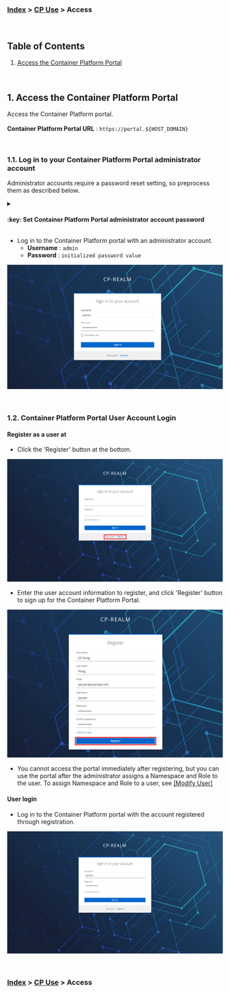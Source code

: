 ### [Index](https://github.com/K-PaaS/cp-guide-eng/blob/master/README.md) > [CP Use](/use-guide/README.md) > Access

<br>

## Table of Contents
1. [Access the Container Platform Portal](#1)  

<br>

## <div id='1'>1. Access the Container Platform Portal
Access the Container Platform portal.<br><br>
**Container Platform Portal URL** : `https://portal.${HOST_DOMAIN}`

<br>

### <div id='1-1'/>1.1. Log in to your Container Platform Portal administrator account
Administrator accounts require a password reset setting, so preprocess them as described below.
<details>
<summary><h4> :key: Set Container Platform Portal administrator account password </h4></summary>

<h1></h1>  

### 1. Get Keycloak Admin account information
To check the Keycloak Admin account information, execute the command below.
```bash
# Get Keycloak Admin account
$ kubectl get cm cp-portal-configmap -n cp-portal -o yaml | grep KEYCLOAK_ADMIN
KEYCLOAK_ADMIN_USERNAME: ********* (Username)
KEYCLOAK_ADMIN_PASSWORD: ********* (Password)
```

<br>

### 2. Access and login to the Keycloak Admin Console
Access the Keycloak Admin Console and log in to the Keycloak Admin account you found.<br><br>

**Keycloak Admin Console URL** : `https://keycloak.${HOST_DOMAIN}`

![image 011]

<br>

### 1. Reset the container platform administrator account password
- Change the Realm information in the top left corner to `Cp-realm`.

![image 012]

- Select the menu [Users] and click on the account with the username `admin`.

![image 013]

- Select the menu [Credentials] and click the button [Reset password] to reset the password.
  + **Password** : `Enter a password value to initialize`
  + **Temporary** : Select `Off
    - If 'On' is selected, the user will need to change the password again at the next login.

![image 014]
![image 015]

<h1></h1>

</details>

- Log in to the Container Platform portal with an administrator account.
  + **Username** : `admin`
  + **Password** : `initialized password value`

![image 002]

<br>

### <div id='1-2'/>1.2. Container Platform Portal User Account Login
#### Register as a user at
- Click the 'Register' button at the bottom.

![image 003]

- Enter the user account information to register, and click 'Register' button to sign up for the Container Platform Portal.

![image 004]

- You cannot access the portal immediately after registering, but you can use the portal after the administrator assigns a Namespace and Role to the user.
  To assign Namespace and Role to a user, see [[Modify User]](./cp-portal-use-guide-managements.md#-115-modify-user)


#### User login
- Log in to the Container Platform portal with the account registered through registration.

![image 006]

<br>

### [Index](https://github.com/K-PaaS/cp-guide-eng/blob/master/README.md) > [CP Use](/use-guide/README.md) > Access


[image 002]:..//images/portal/cp-002.png
[image 003]:..//images/portal/cp-003.png
[image 004]:..//images/portal/cp-004.png
[image 005]:..//images/portal/cp-005.png
[image 006]:..//images/portal/cp-006.png
[image 011]:..//images/portal/cp-011.png
[image 012]:..//images/portal/cp-012.png
[image 013]:..//images/portal/cp-013.png
[image 014]:..//images/portal/cp-014.png
[image 015]:..//images/portal/cp-015.png
